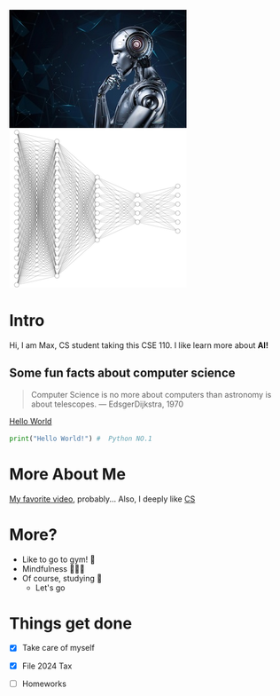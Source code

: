 ![1](AI.jpg)![2](DL1.png)
# Intro
Hi, I am Max, CS student taking this CSE 110. I like learn more about **AI!** 
## Some fun facts about computer science

> Computer Science is no more about computers than astronomy is about telescopes. — EdsgerDijkstra, 1970

[Hello World](HW.jpg)
```python
print("Hello World!") #  Python NO.1
```

# More About Me
[My favorite video](https://www.youtube.com/watch?v=dQw4w9WgXcQ&ab_channel=RickAstley), probably...
Also, I deeply like [CS](##Some-fun-facts-about-computer-science)

# More?
- Like to go to gym! 💪
- Mindfulness 🧘🏼‍♂️
- Of course, studying 💯
  - Let's go

# Things get done
- [x] Take care of myself
- [x] File 2024 Tax
- [ ] Homeworks

